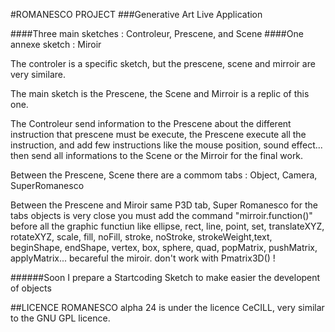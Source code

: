 #ROMANESCO PROJECT
###Generative Art Live Application

####Three main sketches :
Controleur, Prescene, and Scene
####One annexe sketch :
Miroir

The controler is a specific sketch, 
but the prescene, scene and mirroir are very similare.

The main sketch is the Prescene, the Scene and Mirroir is a replic of this one.

The Controleur send information to the Prescene about the different instruction that prescene must be execute, 
the Prescene execute all the instruction, and add few instructions like the mouse position, sound effect...
then send all informations to the Scene or the Mirroir for the final work.

Between the Prescene, Scene there are a commom tabs :
Object, Camera, SuperRomanesco


Between the Prescene and Miroir
same
P3D tab, Super Romanesco
for the tabs objects is very close you must add the command "mirroir.function()" before all the graphic functiun like
ellipse, rect, line, point, set, translateXYZ, rotateXYZ, scale, fill, noFill, stroke, noStroke, strokeWeight,text, beginShape, endShape, vertex, box, sphere, quad, popMatrix, pushMatrix, applyMatrix...
becareful the miroir. don't work with Pmatrix3D() !


######Soon I prepare a Startcoding Sketch to make easier the developent of objects

##LICENCE
ROMANESCO alpha 24 is under the licence CeCILL, very similar to the GNU GPL licence.

